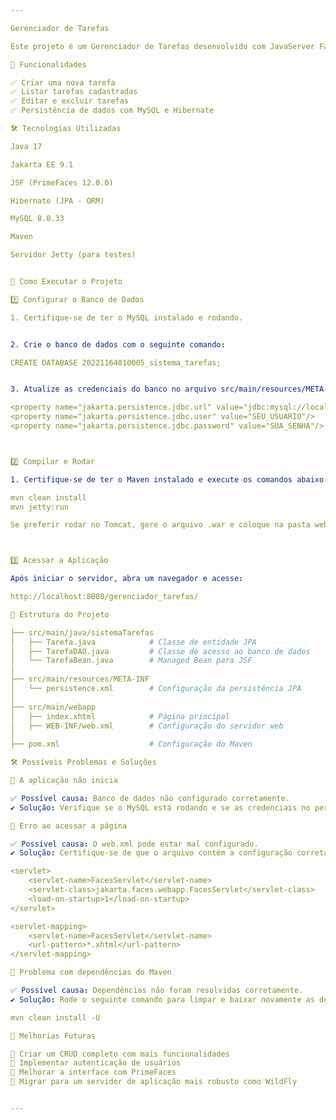 ```yaml
---

Gerenciador de Tarefas

Este projeto é um Gerenciador de Tarefas desenvolvido com JavaServer Faces (JSF), Hibernate (JPA) e MySQL. Ele permite criar, listar e gerenciar tarefas de forma simples.

📌 Funcionalidades

✅ Criar uma nova tarefa
✅ Listar tarefas cadastradas
✅ Editar e excluir tarefas
✅ Persistência de dados com MySQL e Hibernate

🛠️ Tecnologias Utilizadas

Java 17

Jakarta EE 9.1

JSF (PrimeFaces 12.0.0)

Hibernate (JPA - ORM)

MySQL 8.0.33

Maven

Servidor Jetty (para testes)


🚀 Como Executar o Projeto

1️⃣ Configurar o Banco de Dados

1. Certifique-se de ter o MySQL instalado e rodando.


2. Crie o banco de dados com o seguinte comando:

CREATE DATABASE 20221164010005_sistema_tarefas;


3. Atualize as credenciais do banco no arquivo src/main/resources/META-INF/persistence.xml, caso necessário:

<property name="jakarta.persistence.jdbc.url" value="jdbc:mysql://localhost:3306/20221164010005_sistema_tarefas?useTimezone=true serverTimezone=UTC"/>
<property name="jakarta.persistence.jdbc.user" value="SEU_USUARIO"/>
<property name="jakarta.persistence.jdbc.password" value="SUA_SENHA"/>



2️⃣ Compilar e Rodar

1. Certifique-se de ter o Maven instalado e execute os comandos abaixo:

mvn clean install
mvn jetty:run

Se preferir rodar no Tomcat, gere o arquivo .war e coloque na pasta webapps do Tomcat.



3️⃣ Acessar a Aplicação

Após iniciar o servidor, abra um navegador e acesse:

http://localhost:8080/gerenciador_tarefas/

📂 Estrutura do Projeto

├── src/main/java/sistemaTarefas
│   ├── Tarefa.java            # Classe de entidade JPA
│   ├── TarefaDAO.java         # Classe de acesso ao banco de dados
│   └── TarefaBean.java        # Managed Bean para JSF
│
├── src/main/resources/META-INF
│   └── persistence.xml        # Configuração da persistência JPA
│
├── src/main/webapp
│   ├── index.xhtml            # Página principal
│   ├── WEB-INF/web.xml        # Configuração do servidor web
│
├── pom.xml                    # Configuração do Maven

🛠️ Possíveis Problemas e Soluções

🔴 A aplicação não inicia

✅ Possível causa: Banco de dados não configurado corretamente.
✔ Solução: Verifique se o MySQL está rodando e se as credenciais no persistence.xml estão corretas.

🔴 Erro ao acessar a página

✅ Possível causa: O web.xml pode estar mal configurado.
✔ Solução: Certifique-se de que o arquivo contém a configuração correta do FacesServlet:

<servlet>
    <servlet-name>FacesServlet</servlet-name>
    <servlet-class>jakarta.faces.webapp.FacesServlet</servlet-class>
    <load-on-startup>1</load-on-startup>
</servlet>

<servlet-mapping>
    <servlet-name>FacesServlet</servlet-name>
    <url-pattern>*.xhtml</url-pattern>
</servlet-mapping>

🔴 Problema com dependências do Maven

✅ Possível causa: Dependências não foram resolvidas corretamente.
✔ Solução: Rode o seguinte comando para limpar e baixar novamente as dependências:

mvn clean install -U

📌 Melhorias Futuras

🔹 Criar um CRUD completo com mais funcionalidades
🔹 Implementar autenticação de usuários
🔹 Melhorar a interface com PrimeFaces
🔹 Migrar para um servidor de aplicação mais robusto como WildFly


---
```

